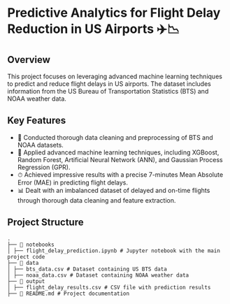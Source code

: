 # Predictive Analytics for Flight Delay Reduction in US Airports ✈️📉

## Overview

This project focuses on leveraging advanced machine learning techniques to predict and reduce flight delays in US airports. The dataset includes information from the US Bureau of Transportation Statistics (BTS) and NOAA weather data.

## Key Features

- 🧹 Conducted thorough data cleaning and preprocessing of BTS and NOAA datasets.
- 🤖 Applied advanced machine learning techniques, including XGBoost, Random Forest, Artificial Neural Network (ANN), and Gaussian Process Regression (GPR).
- ⏱ Achieved impressive results with a precise 7-minutes Mean Absolute Error (MAE) in predicting flight delays.
- 📊 Dealt with an imbalanced dataset of delayed and on-time flights through thorough data cleaning and feature extraction.

## Project Structure
```plaintext
.
├── 📔 notebooks
│ ├── flight_delay_prediction.ipynb # Jupyter notebook with the main project code
├── 📁 data
│ ├── bts_data.csv # Dataset containing US BTS data
│ ├── noaa_data.csv # Dataset containing NOAA weather data
├── 📂 output
│ ├── flight_delay_results.csv # CSV file with prediction results
├── 📄 README.md # Project documentation
